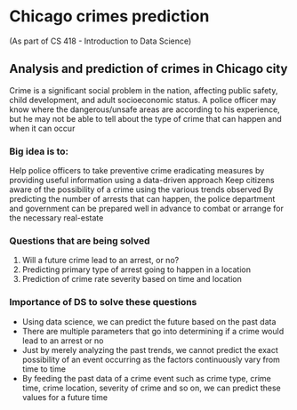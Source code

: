 # Chicago crimes prediction

(As part of CS 418 - Introduction to Data Science)

## Analysis and prediction of crimes in Chicago city

Crime is a significant social problem in the nation, affecting public safety, child development, and adult socioeconomic status. A police officer may know where the dangerous/unsafe areas are according to his experience, but he may not be able to tell about the type of crime that can happen and when it can occur

### Big idea is to:

Help police officers to take preventive crime eradicating measures by providing useful information using a data-driven approach
Keep citizens aware of the possibility of a crime using the various trends observed
By predicting the number of arrests that can happen, the police department and government can be prepared well in advance to combat or arrange for the necessary real-estate

### Questions that are being solved

1. Will a future crime lead to an arrest, or no?
2. Predicting primary type of arrest going to happen in a location
3. Prediction of crime rate severity based on time and location

### Importance of DS to solve these questions

- Using data science, we can predict the future based on the past data
- There are multiple parameters that go into determining if a crime would lead to an arrest or no
- Just by merely analyzing the past trends, we cannot predict the exact possibility of an event occurring as the factors continuously vary from time to time
- By feeding the past data of a crime event such as crime type, crime time, crime location, severity of crime and so on, we can predict these values for a future time

